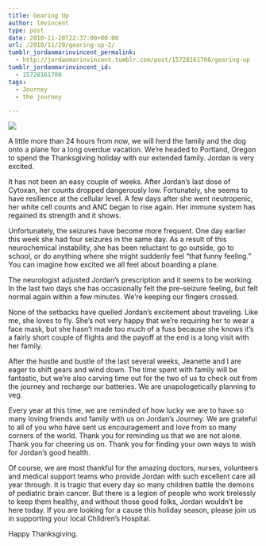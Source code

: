 ```yaml
---
title: Gearing Up
author: lmvincent
type: post
date: 2010-11-20T22:37:00+00:00
url: /2010/11/20/gearing-up-2/
tumblr_jordanmarinvincent_permalink:
  - http://jordanmarinvincent.tumblr.com/post/15728161708/gearing-up
tumblr_jordanmarinvincent_id:
  - 15728161708
tags:
  - Journey
  - the journey

---
```

![][1]

A little more than 24 hours from now, we will herd the family and the dog onto a plane for a long overdue vacation. We&rsquo;re headed to Portland, Oregon to spend the Thanksgiving holiday with our extended family. Jordan is very excited.

It has not been an easy couple of weeks. After Jordan&rsquo;s last dose of Cytoxan, her counts dropped dangerously low. Fortunately, she seems to have resilience at the cellular level. A few days after she went neutropenic, her white cell counts and ANC began to rise again. Her immune system has regained its strength and it shows.

Unfortunately, the seizures have become more frequent. One day earlier this week she had four seizures in the same day. As a result of this neurochemical instability, she has been reluctant to go outside, go to school, or do anything where she might suddenly feel &ldquo;that funny feeling.&rdquo; You can imagine how excited we all feel about boarding a plane.

The neurologist adjusted Jordan&rsquo;s prescription and it seems to be working. In the last two days she has occasionally felt the pre-seizure feeling, but felt normal again within a few minutes. We&rsquo;re keeping our fingers crossed. 

None of the setbacks have quelled Jordan&rsquo;s excitement about traveling. Like me, she loves to fly. She&rsquo;s not very happy that we&rsquo;re requiring her to wear a face mask, but she hasn&rsquo;t made too much of a fuss because she knows it&rsquo;s a fairly short couple of flights and the payoff at the end is a long visit with her family.

After the hustle and bustle of the last several weeks, Jeanette and I are eager to shift gears and wind down. The time spent with family will be fantastic, but we&rsquo;re also carving time out for the two of us to check out from the journey and recharge our batteries. We are unapologetically planning to veg.

Every year at this time, we are reminded of how lucky we are to have so many loving friends and family with us on Jordan&rsquo;s Journey. We are grateful to all of you who have sent us encouragement and love from so many corners of the world. Thank you for reminding us that we are not alone. Thank you for cheering us on. Thank you for finding your own ways to wish for Jordan&rsquo;s good health. 

Of course, we are most thankful for the amazing doctors, nurses, volunteers and medical support teams who provide Jordan with such excellent care all year through. It is tragic that every day so many children battle the demons of pediatric brain cancer. But there is a legion of people who work tirelessly to keep them healthy, and without those good folks, Jordan wouldn&rsquo;t be here today. If you are looking for a cause this holiday season, please join us in supporting your local Children&rsquo;s Hospital. 

Happy Thanksgiving.

 [1]: http://media.tumblr.com/tumblr_lyvxz4FObz1r5aaue.jpg